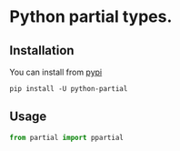 # Python partial types.

## Installation

You can install from [pypi](https://pypi.org/project/python-partial/)

```console
pip install -U python-partial
```

## Usage

```python
from partial import ppartial
```
